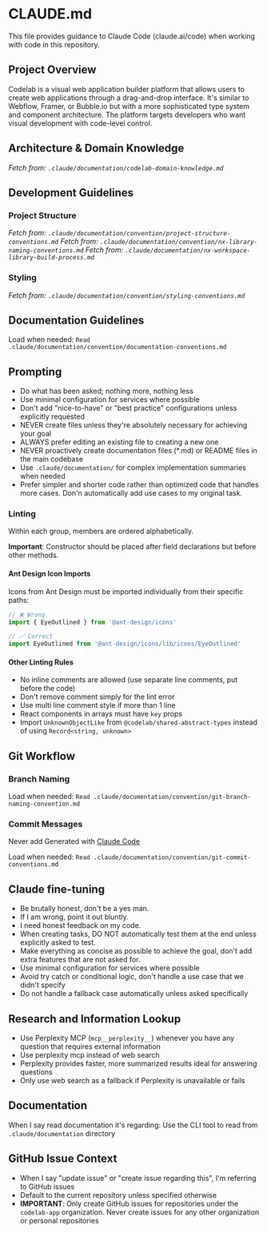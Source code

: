 # CLAUDE.md

This file provides guidance to Claude Code (claude.ai/code) when working with code in this repository.

## Project Overview

Codelab is a visual web application builder platform that allows users to create web applications through a drag-and-drop interface. It's similar to Webflow, Framer, or Bubble.io but with a more sophisticated type system and component architecture. The platform targets developers who want visual development with code-level control.

## Architecture & Domain Knowledge

_Fetch from: `.claude/documentation/codelab-domain-knowledge.md`_

## Development Guidelines

<!-- ### Code Style and Conventions

_Fetch from: `.claude/documentation/convention/file-conventions.md`_
_Fetch from: `.claude/documentation/convention/code-style-conventions.md`_ -->

### Project Structure

_Fetch from: `.claude/documentation/convention/project-structure-conventions.md`_
_Fetch from: `.claude/documentation/convention/nx-library-naming-conventions.md`_
_Fetch from: `.claude/documentation/nx-workspace-library-build-process.md`_

<!-- ### State Management

_Fetch from: `.claude/documentation/convention/state-management-conventions.md`_ -->

### Styling

_Fetch from: `.claude/documentation/convention/styling-conventions.md`_

<!-- ### GraphQL

Load when needed: `Read .claude/documentation/convention/graphql-conventions.md` -->

## Documentation Guidelines

Load when needed: `Read .claude/documentation/convention/documentation-conventions.md`

## Prompting

- Do what has been asked; nothing more, nothing less
- Use minimal configuration for services where possible
- Don't add "nice-to-have" or "best practice" configurations unless explicitly
  requested
- NEVER create files unless they're absolutely necessary for achieving your goal
- ALWAYS prefer editing an existing file to creating a new one
- NEVER proactively create documentation files (\*.md) or README files in the main codebase
- Use `.claude/documentation/` for complex implementation summaries when needed
- Prefer simpler and shorter code rather than optimized code that handles more cases. Don'n automatically add use cases to my original task.

### Linting

<!-- #### TypeScript Class Member Ordering

The codebase enforces strict member ordering for TypeScript classes via `@typescript-eslint/member-ordering`:

1. **Public static fields and methods** (grouped together)
2. **Getters** (`get` accessors)
3. **Public fields**
4. **Public methods**
5. **Protected members** (fields, getters, setters, methods - grouped together)
6. **Private static methods**
7. **Private static fields**
8. **Private fields and methods** (grouped together)
9. **Private getters**
10. **Private setters** -->

Within each group, members are ordered alphabetically.

**Important**: Constructor should be placed after field declarations but before other methods.

#### Ant Design Icon Imports

Icons from Ant Design must be imported individually from their specific paths:

```typescript
// ❌ Wrong
import { EyeOutlined } from '@ant-design/icons'

// ✅ Correct
import EyeOutlined from '@ant-design/icons/lib/icons/EyeOutlined'
```

#### Other Linting Rules

- No inline comments are allowed (use separate line comments, put before the code)
- Don't remove comment simply for the lint error
- Use multi line comment style if more than 1 line
- React components in arrays must have `key` props
- Import `UnknownObjectLike` from `@codelab/shared-abstract-types` instead of using `Record<string, unknown>`

## Git Workflow

### Branch Naming

Load when needed: `Read .claude/documentation/convention/git-branch-naming-convention.md`

### Commit Messages

Never add Generated with [Claude Code](https://claude.ai/code)

Load when needed: `Read .claude/documentation/convention/git-commit-conventions.md`

## Claude fine-tuning

- Be brutally honest, don't be a yes man.
- If I am wrong, point it out bluntly.
- I need honest feedback on my code.
- When creating tasks, DO NOT automatically test them at the end unless explicitly asked to test.
- Make everything as concise as possible to achieve the goal, don't add extra features that are not asked for.
- Use minimal configuration for services where possible
- Avoid try catch or conditional logic, don't handle a use case that we didn't specify
- Do not handle a fallback case automatically unless asked specifically

## Research and Information Lookup

- Use Perplexity MCP (`mcp__perplexity__`) whenever you have any question that requires external information
- Use perplexity mcp instead of web search
- Perplexity provides faster, more summarized results ideal for answering questions
- Only use web search as a fallback if Perplexity is unavailable or fails

## Documentation

When I say read documentation it's regarding: Use the CLI tool to read from `.claude/documentation` directory

## GitHub Issue Context

- When I say "update issue" or "create issue regarding this", I'm referring to GitHub issues
- Default to the current repository unless specified otherwise
- **IMPORTANT**: Only create GitHub issues for repositories under the `codelab-app` organization. Never create issues for any other organization or personal repositories
